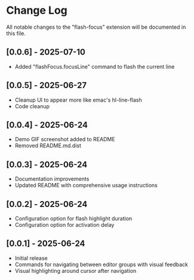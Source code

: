 # Change Log

All notable changes to the "flash-focus" extension will be documented in this file.

## [0.0.6] - 2025-07-10
- Added "flashFocus.focusLine" command to flash the current line

## [0.0.5] - 2025-06-27
- Cleanup UI to appear more like emac's hl-line-flash
- Code cleanup

## [0.0.4] - 2025-06-24
- Demo GIF screenshot added to README
- Removed README.md.dist

## [0.0.3] - 2025-06-24
- Documentation improvements
- Updated README with comprehensive usage instructions

## [0.0.2] - 2025-06-24
- Configuration option for flash highlight duration
- Configuration option for activation delay

## [0.0.1] - 2025-06-24
- Initial release
- Commands for navigating between editor groups with visual feedback
- Visual highlighting around cursor after navigation
